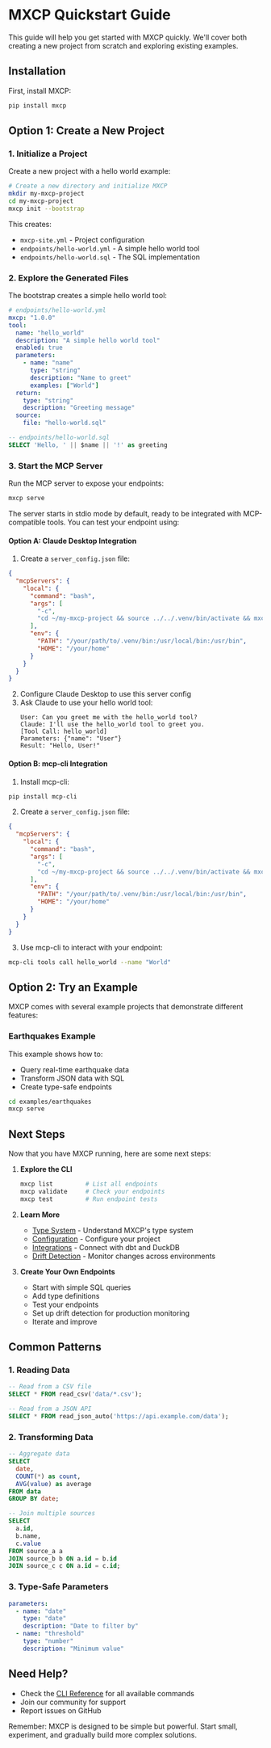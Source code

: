 # MXCP Quickstart Guide

This guide will help you get started with MXCP quickly. We'll cover both creating a new project from scratch and exploring existing examples.

## Installation

First, install MXCP:

```bash
pip install mxcp
```

## Option 1: Create a New Project

### 1. Initialize a Project

Create a new project with a hello world example:

```bash
# Create a new directory and initialize MXCP
mkdir my-mxcp-project
cd my-mxcp-project
mxcp init --bootstrap
```

This creates:
- `mxcp-site.yml` - Project configuration
- `endpoints/hello-world.yml` - A simple hello world tool
- `endpoints/hello-world.sql` - The SQL implementation

### 2. Explore the Generated Files

The bootstrap creates a simple hello world tool:

```yaml
# endpoints/hello-world.yml
mxcp: "1.0.0"
tool:
  name: "hello_world"
  description: "A simple hello world tool"
  enabled: true
  parameters:
    - name: "name"
      type: "string"
      description: "Name to greet"
      examples: ["World"]
  return:
    type: "string"
    description: "Greeting message"
  source:
    file: "hello-world.sql"
```

```sql
-- endpoints/hello-world.sql
SELECT 'Hello, ' || $name || '!' as greeting
```

### 3. Start the MCP Server

Run the MCP server to expose your endpoints:

```bash
mxcp serve
```

The server starts in stdio mode by default, ready to be integrated with MCP-compatible tools. You can test your endpoint using:

#### Option A: Claude Desktop Integration

1. Create a `server_config.json` file:
```json
{
  "mcpServers": {
    "local": {
      "command": "bash",
      "args": [
        "-c",
        "cd ~/my-mxcp-project && source ../../.venv/bin/activate && mxcp serve --transport stdio"
      ],
      "env": {
        "PATH": "/your/path/to/.venv/bin:/usr/local/bin:/usr/bin",
        "HOME": "/your/home"
      }
    }
  }
}
```

2. Configure Claude Desktop to use this server config
3. Ask Claude to use your hello world tool:
   ```
   User: Can you greet me with the hello_world tool?
   Claude: I'll use the hello_world tool to greet you.
   [Tool Call: hello_world]
   Parameters: {"name": "User"}
   Result: "Hello, User!"
   ```

#### Option B: mcp-cli Integration

1. Install mcp-cli:
```bash
pip install mcp-cli
```

2. Create a `server_config.json` file:
```json
{
  "mcpServers": {
    "local": {
      "command": "bash",
      "args": [
        "-c",
        "cd ~/my-mxcp-project && source ../../.venv/bin/activate && mxcp serve --transport stdio"
      ],
      "env": {
        "PATH": "/your/path/to/.venv/bin:/usr/local/bin:/usr/bin",
        "HOME": "/your/home"
      }
    }
  }
}
```

3. Use mcp-cli to interact with your endpoint:
```bash
mcp-cli tools call hello_world --name "World"
```

## Option 2: Try an Example

MXCP comes with several example projects that demonstrate different features:

### Earthquakes Example

This example shows how to:
- Query real-time earthquake data
- Transform JSON data with SQL
- Create type-safe endpoints

```bash
cd examples/earthquakes
mxcp serve
```


## Next Steps

Now that you have MXCP running, here are some next steps:

1. **Explore the CLI**
   ```bash
   mxcp list         # List all endpoints
   mxcp validate     # Check your endpoints
   mxcp test         # Run endpoint tests
   ```

2. **Learn More**
   - [Type System](type-system.md) - Understand MXCP's type system
   - [Configuration](configuration.md) - Configure your project
   - [Integrations](integrations.md) - Connect with dbt and DuckDB
   - [Drift Detection](drift-detection.md) - Monitor changes across environments

3. **Create Your Own Endpoints**
   - Start with simple SQL queries
   - Add type definitions
   - Test your endpoints
   - Set up drift detection for production monitoring
   - Iterate and improve

## Common Patterns

### 1. Reading Data

```sql
-- Read from a CSV file
SELECT * FROM read_csv('data/*.csv');

-- Read from a JSON API
SELECT * FROM read_json_auto('https://api.example.com/data');
```

### 2. Transforming Data

```sql
-- Aggregate data
SELECT 
  date,
  COUNT(*) as count,
  AVG(value) as average
FROM data
GROUP BY date;

-- Join multiple sources
SELECT 
  a.id,
  b.name,
  c.value
FROM source_a a
JOIN source_b b ON a.id = b.id
JOIN source_c c ON a.id = c.id;
```

### 3. Type-Safe Parameters

```yaml
parameters:
  - name: "date"
    type: "date"
    description: "Date to filter by"
  - name: "threshold"
    type: "number"
    description: "Minimum value"
```

## Need Help?

- Check the [CLI Reference](cli.md) for all available commands
- Join our community for support
- Report issues on GitHub

Remember: MXCP is designed to be simple but powerful. Start small, experiment, and gradually build more complex solutions. 